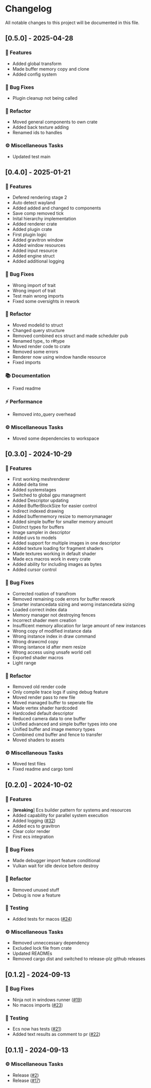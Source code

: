 # Changelog

All notable changes to this project will be documented in this file.

## [0.5.0] - 2025-04-28

### 🚀 Features

- Added global transform
- Made buffer memory copy and clone
- Added config system

### 🐛 Bug Fixes

- Plugin cleanup not being called

### 🚜 Refactor

- Moved general components to own crate
- Added back texture adding
- Renamed ids to handles

### ⚙️ Miscellaneous Tasks

- Updated test main


## [0.4.0] - 2025-01-21

### 🚀 Features

- Defered rendering stage 2
- Auto detect wayland
- Added added and changed to components
- Save comp removed tick
- Inital hierarchy implementation
- Added renderer crate
- Added plugin crate
- First plugin logic
- Added gravitron window
- Added window resources
- Added input resource
- Added engine struct
- Added additional logging

### 🐛 Bug Fixes

- Wrong import of trait
- Wrong import of trait
- Test main wrong imports
- Fixed some oversights in rework

### 🚜 Refactor

- Moved modelid to struct
- Changed query structure
- Removed combined ecs struct and made scheduler pub
- Renamed type_ to r#type
- Moved render code to crate
- Removed some errors
- Renderer now using window handle resource
- Fixed imports

### 📚 Documentation

- Fixed readme

### ⚡ Performance

- Removed into_query overhead

### ⚙️ Miscellaneous Tasks

- Moved some dependencies to workspace


## [0.3.0] - 2024-10-29

### 🚀 Features

- First working meshrenderer
- Added delta time
- Added systemstages
- Switched to global gpu managment
- Added Descriptor updating
- Added BufferBlockSize for easier control
- Indirect indexed drawing
- Added buffermemory resize to memorymanager
- Added simple buffer for smaller memory amount
- Distinct types for buffers
- Image sampler in descriptor
- Added uvs to models
- Added support for multiple images in one descriptor
- Added texture loading for fragment shaders
- Made textures working in default shader
- Made ecs macros work in every crate
- Added ability for including images as bytes
- Added cursor control

### 🐛 Bug Fixes

- Corrected roation of transfrom
- Removed remaining code errors for buffer rework
- Smarter instancedata sizing and worng instancedata sizing
- Loaded correct index data
- Memory manager not destroying fences
- Incorrect shader mem creation
- Insufficent memory allocation for large amount of new instances
- Wrong copy of modified instance data
- Wrong instance index in draw command
- Wrong drawcmd copy
- Wrong isntance id after mem resize
- Wrong access using unsafe world cell
- Exported shader macros
- Light range

### 🚜 Refactor

- Removed old render code
- Only compile trace logs if using debug feature
- Moved render pass to new file
- Moved managed buffer to seperate file
- Made vertex shader hardcoded
- Hardcoded default descriptor
- Reduced camera data to one buffer
- Unified advanced and simple buffer types into one
- Unified buffer and image memory types
- Combined cmd buffer and fence to transfer
- Moved shaders to assets

### ⚙️ Miscellaneous Tasks

- Moved test files
- Fixed readme and cargo toml


## [0.2.0] - 2024-10-02

### 🚀 Features

- [**breaking**] Ecs builder pattern for systems and resources
- Added capability for parallel system execution
- Added logging ([#32](https://github.com/Profiidev/gravitron/pull/32))
- Added ecs to gravitron
- Clear color render
- First ecs integration

### 🐛 Bug Fixes

- Made debugger import feature conditional
- Vulkan wait for idle device before destroy

### 🚜 Refactor

- Removed unused stuff
- Debug is now a feature

### 🧪 Testing

- Added tests for macos ([#24](https://github.com/Profiidev/gravitron/pull/24))

### ⚙️ Miscellaneous Tasks

- Removed unneccessary dependency
- Excluded lock file from crate
- Updated READMEs
- Removed cargo dist and switched to release-plz github releases


## [0.1.2] - 2024-09-13

### 🐛 Bug Fixes

- Ninja not in windows runner ([#19](https://github.com/Profiidev/gravitron/pull/19))
- No macos imports ([#23](https://github.com/Profiidev/gravitron/pull/23))

### 🧪 Testing

- Ecs now has tests ([#21](https://github.com/Profiidev/gravitron/pull/21))
- Added text results as comment to pr ([#22](https://github.com/Profiidev/gravitron/pull/22))


## [0.1.1] - 2024-09-13

### ⚙️ Miscellaneous Tasks

- Release ([#2](https://github.com/Profiidev/gravitron/pull/2))
- Release ([#17](https://github.com/Profiidev/gravitron/pull/17))



